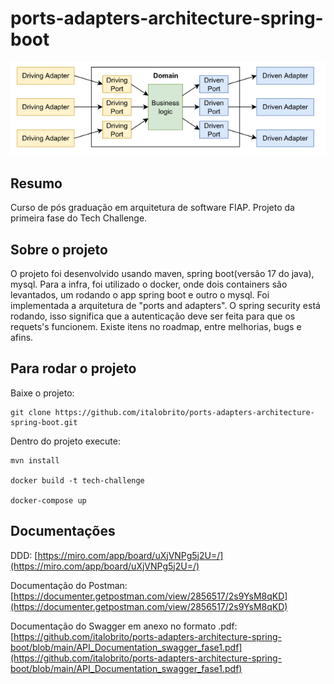 # ports-adapters-architecture-spring-boot
![ ](https://github.com/italobrito/ports-adapters-architecture-spring-boot/blob/main/Port_and_Adapters.png)

## Resumo
Curso de pós graduação em arquitetura de software FIAP.
Projeto da primeira fase do Tech Challenge.


## Sobre o projeto
O projeto foi desenvolvido usando maven, spring boot(versão 17 do java), mysql. Para a infra, foi utilizado o 
docker, onde dois containers são levantados, um rodando o app spring boot e outro o mysql.
Foi implementada a arquitetura de "ports and adapters".
O spring security está rodando, isso significa que a autenticação deve ser feita para que os requets's funcionem.
Existe itens no roadmap, entre melhorias, bugs e afins.


## Para rodar o projeto
Baixe o projeto:

```
git clone https://github.com/italobrito/ports-adapters-architecture-spring-boot.git

```

Dentro do projeto execute:

```
mvn install

docker build -t tech-challenge

docker-compose up

```

## Documentações

DDD:
[https://miro.com/app/board/uXjVNPg5j2U=/](https://miro.com/app/board/uXjVNPg5j2U=/)

Documentação do Postman:
[https://documenter.getpostman.com/view/2856517/2s9YsM8qKD](https://documenter.getpostman.com/view/2856517/2s9YsM8qKD)

Documentação do Swagger em anexo no formato .pdf: [https://github.com/italobrito/ports-adapters-architecture-spring-boot/blob/main/API_Documentation_swagger_fase1.pdf](https://github.com/italobrito/ports-adapters-architecture-spring-boot/blob/main/API_Documentation_swagger_fase1.pdf)

